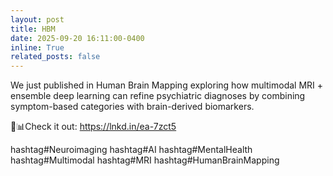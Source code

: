 ```yaml
---
layout: post
title: HBM
date: 2025-09-20 16:11:00-0400
inline: True
related_posts: false
---
```


We just published in Human Brain Mapping exploring how multimodal MRI + ensemble deep learning can refine psychiatric diagnoses by combining symptom-based categories with brain-derived biomarkers. 

🧠📊Check it out: https://lnkd.in/ea-7zct5 

hashtag#Neuroimaging hashtag#AI hashtag#MentalHealth hashtag#Multimodal hashtag#MRI hashtag#HumanBrainMapping
